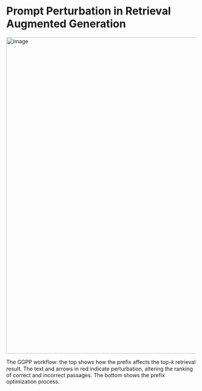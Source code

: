 # Prompt Perturbation in Retrieval Augmented Generation

<img width="841" alt="image" src="https://github.com/Hadise-zb/Prompt-Perturbation-in-Retrieval-Augmented-Generation/assets/82253442/99efd00b-c473-48e1-aa77-8c91579b7b11">

The GGPP workflow: the top shows how the prefix affects the top-𝑘 retrieval result. The text and arrows in red indicate
perturbation, altering the ranking of correct and incorrect passages. The bottom shows the prefix optimization process.
